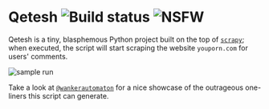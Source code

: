 # Qetesh ![Build status](https://travis-ci.org/neysofu/qetesh.svg?branch=master) ![NSFW](https://img.shields.io/badge/warning-NSFW-red.svg)
Qetesh is a tiny, blasphemous Python project built on the top of [`scrapy`](http://scrapy.org); when executed, the script will start scraping the website `youporn.com` for users' comments.

![sample run](http://i.stack.imgur.com/bPZHC.jpg)

Take a look at [`@wankerautomaton`](https://twitter.com/wankerautomaton) for a nice showcase of the outrageous one-liners this script can generate.
